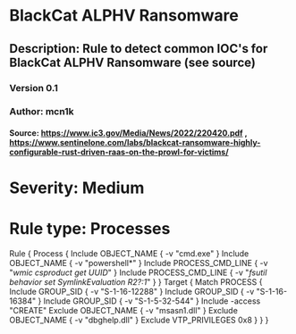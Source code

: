 # BlackCat ALPHV Ransomware
## Description: Rule to detect common IOC's for BlackCat ALPHV Ransomware (see source)
### Version 0.1
### Author: mcn1k
#### Source: https://www.ic3.gov/Media/News/2022/220420.pdf , https://www.sentinelone.com/labs/blackcat-ransomware-highly-configurable-rust-driven-raas-on-the-prowl-for-victims/

# Severity: Medium
# Rule type: Processes

Rule {
    Process {
        Include OBJECT_NAME { -v "cmd.exe" }
        Include OBJECT_NAME { -v "powershell*" }
        Include PROCESS_CMD_LINE { -v "*wmic csproduct get UUID*" }
        Include PROCESS_CMD_LINE { -v "*fsutil behavior set SymlinkEvaluation R2?:1*" }
    }
    Target {
        Match PROCESS {
        Include GROUP_SID { -v "S-1-16-12288" }
        Include GROUP_SID { -v "S-1-16-16384" }
        Include GROUP_SID { -v "S-1-5-32-544" }
        Include -access "CREATE"
        Exclude OBJECT_NAME { -v "msasn1.dll" }
	    Exclude OBJECT_NAME { -v "dbghelp.dll" }
	    Exclude VTP_PRIVILEGES 0x8
        }
    }
}
